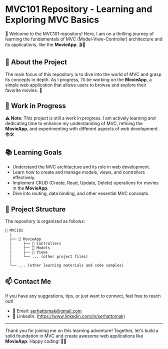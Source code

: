 # MVC101 Repository - Learning and Exploring MVC Basics

👋 Welcome to the MVC101 repository! Here, I am on a thrilling journey of learning the fundamentals of MVC (Model-View-Controller) architecture and its applications, like the **MovieApp**. 🎬🎥

## 📝 About the Project

The main focus of this repository is to dive into the world of MVC and grasp its concepts in depth. As I progress, I'll be working on the **MovieApp**, a simple web application that allows users to browse and explore their favorite movies. 🍿

## 🚧 Work in Progress

⚠️ **Note**: This project is still a work in progress. I am actively learning and dedicating time to enhance my understanding of MVC, refining the **MovieApp**, and experimenting with different aspects of web development. 📚🛠️

## 📚 Learning Goals

- Understand the MVC architecture and its role in web development.
- Learn how to create and manage models, views, and controllers effectively.
- Implement CRUD (Create, Read, Update, Delete) operations for movies in the **MovieApp**.
- Dive into routing, data binding, and other essential MVC concepts.

## 📂 Project Structure

The repository is organized as follows:

```
📁 MVC101
  |
  ├── 📁 MovieApp
  |     ├── 📁 Controllers
  |     ├── 📁 Models
  |     ├── 📁 Views
  |     └── ... (other project files)
  |
  └── ... (other learning materials and code samples)
```

## 📫 Contact Me

If you have any suggestions, tips, or just want to connect, feel free to reach out!

- 📧 Email: serhattomak@gmail.com
- 📱 LinkedIn: (https://www.linkedin.com/in/serhattomak)

---

Thank you for joining me on this learning adventure! Together, let's build a solid foundation in MVC and create awesome web applications like **MovieApp**. Happy coding! 🚀😃
